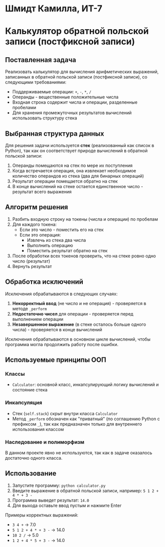 # Шмидт Камилла, ИТ-7

# Калькулятор обратной польской записи (постфиксной записи)

## Поставленная задача

Реализовать калькулятор для вычисления арифметических выражений, записанных в обратной польской записи (постфиксной записи), со следующими требованиями:
- Поддерживаемые операции: `+`, `-`, `*`, `/`
- Операнды - вещественные положительные числа
- Входная строка содержит числа и операции, разделенные пробелами
- Для хранения промежуточных результатов вычислений использовать структуру стека

## Выбранная структура данных

Для решения задачи используется **стек** (реализованный как список в Python), так как он соответствует природе вычислений в обратной польской записи:
1. Операнды помещаются на стек по мере их поступления
2. Когда встречается операция, она извлекает необходимое количество операндов из стека (два для бинарных операций)
3. Результат операции помещается обратно на стек
4. В конце вычислений на стеке остается единственное число - результат всего выражения

## Алгоритм решения

1. Разбить входную строку на токены (числа и операции) по пробелам
2. Для каждого токена:
   - Если это число - поместить его на стек
   - Если это операция:
     - Извлечь из стека два числа
     - Выполнить операцию
     - Поместить результат обратно на стек
3. После обработки всех токенов проверить, что на стеке ровно одно число (результат)
4. Вернуть результат

## Обработка исключений

Исключения обрабатываются в следующих случаях:
1. **Некорректный ввод** (не число и не операция) - проверяется в методе `_perform`
2. **Недостаточно чисел** для операции - проверяется перед выполнением операции
3. **Незавершенное выражение** (в стеке осталось больше одного числа) - проверяется в конце вычислений

Исключения обрабатываются в основном цикле вычислений, чтобы программа могла продолжить работу после ошибки.

## Используемые принципы ООП

### Классы
- `Calculator`: основной класс, инкапсулирующий логику вычислений и состояние стека

### Инкапсуляция
- Стек (`self.stack`) скрыт внутри класса `Calculator`
- Метод `_perform` обозначен как "приватный" (по соглашению Python с префиксом `_`), так как предназначен только для внутреннего использования классом

### Наследование и полиморфизм
В данном проекте явно не используются, так как в задаче оказалось достаточно одного класса.

## Использование

1. Запустите программу: `python calculator.py`
2. Введите выражение в обратной польской записи, например: `5 1 2 + 4 * + 3 -`
3. Программа выведет результат: `14.0`
4. Для выхода оставьте ввод пустым и нажмите Enter

Примеры корректных выражений:
- `3 4 +` → 7.0
- `5 1 2 + 4 * + 3 -` → 14.0
- `10 2 /` → 5.0
- `1 2 + 4 * 5 + 3 -` → 14.0